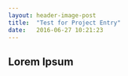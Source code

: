 ```yaml
---
layout: header-image-post
title:  "Test for Project Entry"
date:   2016-06-27 10:21:23
---
```

## Lorem Ipsum
